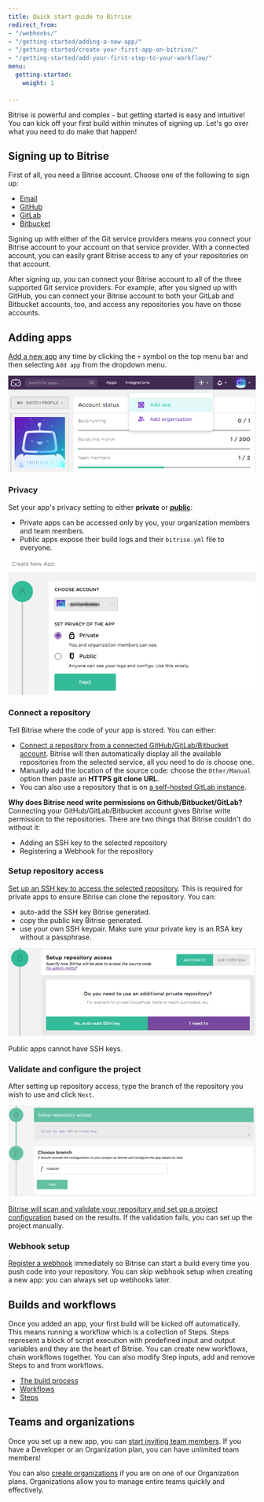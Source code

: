 ```yaml
---
title: Quick start guide to Bitrise
redirect_from:
- "/webhooks/"
- "/getting-started/adding-a-new-app/"
- "/getting-started/create-your-first-app-on-bitrise/"
- "/getting-started/add-your-first-step-to-your-workflow/"
menu:
  getting-started:
    weight: 1

---
```

Bitrise is powerful and complex - but getting started is easy and intuitive! You can kick off your first build within minutes of signing up. Let's go over what you need to do make that happen!

## Signing up to Bitrise

First of all, you need a Bitrise account. Choose one of the following to sign up:

* [Email](/getting-started/signing-up/signing-up-with-email)
* [GitHub](/getting-started/signing-up/signing-up-with-github)
* [GitLab](/getting-started/signing-up/signing-up-with-gitlab)
* [Bitbucket](/getting-started/signing-up/signing-up-with-bitbucket)

Signing up with either of the Git service providers means you connect your Bitrise account to your account on that service provider. With a connected account, you can easily grant Bitrise access to any of your repositories on that account.

After signing up, you can connect your Bitrise account to all of the three supported Git service providers. For example, after you signed up with GitHub, you can connect your Bitrise account to both your GitLab and Bitbucket accounts, too, and access any repositories you have on those accounts.

## Adding apps

[Add a new app](/getting-started/adding-a-new-app/index) any time by clicking the `+` symbol on the top menu bar and then selecting `Add app` from the dropdown menu.

![Adding a new app](/img/adding-a-new-app/add_new_app.png)

### Privacy

Set your app's privacy setting to either **private** or [**public**](/getting-started/adding-a-new-app/public-apps):

* Private apps can be accessed only by you, your organization members and team members.
* Public apps expose their build logs and their `bitrise.yml` file to everyone.

![App privacy](/img/adding-a-new-app/app-privacy.png)

### Connect a repository

Tell Bitrise where the code of your app is stored. You can either:

* [Connect a repository from a connected GitHub/GitLab/Bitbucket account](/getting-started/adding-a-new-app/connecting-a-repository). Bitrise will then automatically display all the available repositories from the selected service, all you need to do is choose one.
* Manually add the location of the source code: choose the `Other/Manual` option then paste an **HTTPS git clone URL**.
* You can also use a repository that is on [a self-hosted GitLab instance](getting-started/signing-up/self-hosted-gitlab).

**Why does Bitrise need write permissions on Github/Bitbucket/GitLab?** Connecting your GitHub/GitLab/Bitbucket account gives Bitrise write permission to the repositories. There are two things that Bitrise couldn't do without it:

* Adding an SSH key to the selected repository
* Registering a Webhook for the repository

### Setup repository access

[Set up an SSH key to access the selected repository](/getting-started/adding-a-new-app/setting-up-ssh-keys). This is required for private apps to ensure Bitrise can clone the repository. You can:

* auto-add the SSH key Bitrise generated.
* copy the public key Bitrise generated.
* use your own SSH keypair. Make sure your private key is an RSA key without a passphrase.

![Screenshot](/img/adding-a-new-app/bitrise_auto_add_ssh_key2.png)

Public apps cannot have SSH keys.

### Validate and configure the project

After setting up repository access, type the branch of the repository you wish to use and click `Next`.

![Choosing branch](/img/adding-a-new-app/choose-branch.png)

[Bitrise will scan and validate your repository and set up a project configuration](/getting-started/adding-a-new-app/setting-up-configuration) based on the results. If the validation fails, you can set up the project manually.

### Webhook setup

[Register a webhook](/webhooks/index/) immediately so Bitrise can start a build every time you push code into your repository. You can skip webhook setup when creating a new app: you can always set up webhooks later.

## Builds and workflows

Once you added an app, your first build will be kicked off automatically. This means running a workflow which is a collection of Steps. Steps represent a block of script execution with predefined input and output variables and they are the heart of Bitrise. You can create new workflows, chain workflows together. You can also modify Step inputs, add and remove Steps to and from workflows.

* [The build process](/getting-started/builds-and-workflows)
* [Workflows](/getting-started/getting-started-workflows)
* [Steps](/getting-started/getting-started-steps)

## Teams and organizations

Once you set up a new app, you can [start inviting team members](/team-management/index). If you have a Developer or an Organization plan, you can have unlimited team members!

You can also [create organizations](/team-management/organizations/creating-org) if you are on one of our Organization plans. Organizations allow you to manage entire teams quickly and effectively.